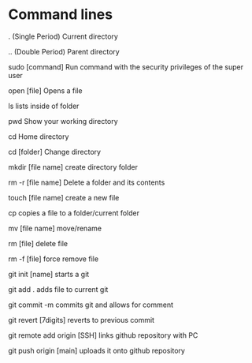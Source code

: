 # Command lines

. (Single Period)	Current directory

.. (Double Period)	Parent directory

sudo [command]		Run command with the security privileges of the super user

open [file]		Opens a file

ls			lists inside of folder



pwd			Show your working directory

cd			Home directory

cd [folder]		Change directory

mkdir [file name]	create directory folder

rm -r [file name]	Delete a folder and its contents

touch [file name] 	create a new file 

cp 			copies a file to a folder/current folder

mv [file name] 		move/rename

rm [file] 		delete file

rm -f [file]		force remove file


git init [name] 	starts a git

git add . 		adds file to current git

git commit -m 		commits git and allows for comment

git revert [7digits]	reverts to previous commit 

git remote add origin [SSH] 	links github repository with PC

git push origin [main]		uploads it onto github repository